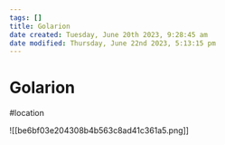 ```yaml
---
tags: []
title: Golarion
date created: Tuesday, June 20th 2023, 9:28:45 am
date modified: Thursday, June 22nd 2023, 5:13:15 pm
---
```


# Golarion

#location

![[be6bf03e204308b4b563c8ad41c361a5.png]]
